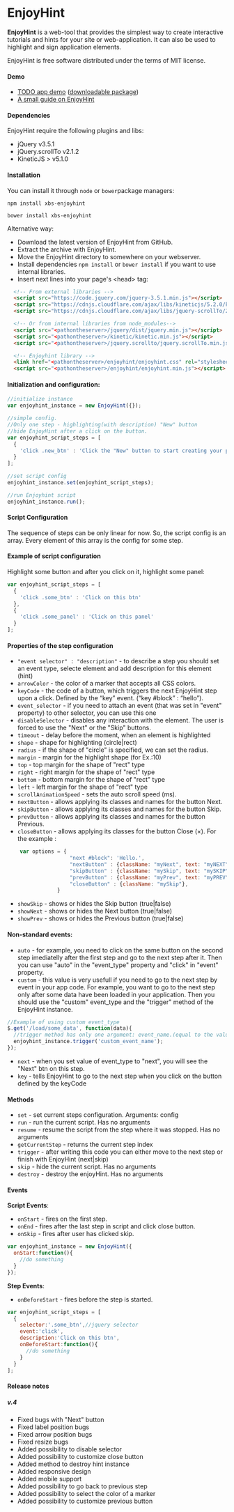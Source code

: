 EnjoyHint
=========
**EnjoyHint** is a web-tool that provides the simplest way to create interactive tutorials and hints for your site or web-application. It can also be used to highlight and sign application elements.  

EnjoyHint is free software distributed under the terms of MIT license.
  
#### Demo
* [TODO app demo](http://xbsoftware.github.io/enjoyhint/) ([downloadable package](http://xbsoftware.github.io/enjoyhint/enjoyhint_todo_demo.zip))
* [A small guide on EnjoyHint](http://xbsoftware.github.io/enjoyhint/example1.html)

#### Dependencies
EnjoyHint require the following plugins and libs:

* jQuery v3.5.1
* jQuery.scrollTo v2.1.2
* KineticJS > v5.1.0

#### Installation
You can install it through `node` or `bower`package managers:
```
npm install xbs-enjoyhint
```
```
bower install xbs-enjoyhint
```
Alternative way:
- Download the latest version of EnjoyHint from GitHub.
- Extract the archive with EnjoyHint.
- Move the EnjoyHint directory to somewhere on your webserver.
- Install dependencies `npm install` or `bower install` if you want to use internal libraries.
- Insert next lines into your page's \<head\> tag:
```html
  <!-- From external libraries -->
  <script src="https://code.jquery.com/jquery-3.5.1.min.js"></script>
  <script src="https://cdnjs.cloudflare.com/ajax/libs/kineticjs/5.2.0/kinetic.js"></script>
  <script src="https://cdnjs.cloudflare.com/ajax/libs/jquery-scrollTo/2.1.2/jquery.scrollTo.min.js"></script>

  <!-- Or from internal libraries from node_modules-->
  <script src="<pathontheserver>/jquery/dist/jquery.min.js"></script>
  <script src="<pathontheserver>/kinetic/kinetic.min.js"></script>
  <script src="<pathontheserver>/jquery.scrollto/jquery.scrollTo.min.js"></script>

  <!-- Enjoyhint library -->
  <link href="<pathontheserver>/enjoyhint/enjoyhint.css" rel="stylesheet">
  <script src="<pathontheserver>/enjoyhint/enjoyhint.min.js"></script>
```

#### Initialization and configuration:
```javascript
//initialize instance
var enjoyhint_instance = new EnjoyHint({});

//simple config. 
//Only one step - highlighting(with description) "New" button 
//hide EnjoyHint after a click on the button.
var enjoyhint_script_steps = [
  {
    'click .new_btn' : 'Click the "New" button to start creating your project'
  }  
];

//set script config
enjoyhint_instance.set(enjoyhint_script_steps);

//run Enjoyhint script
enjoyhint_instance.run();
```

#### Script Configuration
The sequence of steps can be only linear for now. So, the script config is an array. Every element of this array is the config for some step.

#### Example of script configuration 
Highlight some button and after you click on it, highlight some panel:
```javascript
var enjoyhint_script_steps = [
  {
    'click .some_btn' : 'Click on this btn'
  },  
  {
    'click .some_panel' : 'Click on this panel'
  }  
];
```

#### Properties of the step configuration
* `"event selector" : "description"` - to describe a step you should set an event type, selecte element and add description for this element (hint)
* `arrowColor` - the color of a marker that accepts all CSS colors.
* `keyCode` - the code of a button, which triggers the next EnjoyHint step upon a click. Defined by the “key” event. (“key #block” : “hello”).
* `event_selector` - if you need to attach an event (that was set in "event" property) to other selector, you can use this one  
* `disableSelector` - disables any interaction with the element. The user is forced to use the "Next" or the "Skip" buttons.   
* `timeout` - delay before the moment, when an element is highlighted   
* `shape` - shape for highlighting (circle|rect)
* `radius` -  if the shape of "circle" is specified, we can set the radius.
* `margin` - margin for the highlight shape (for Ex.:10)  
* `top` - top margin for the shape of "rect" type  
* `right` - right margin for the shape of "rect" type  
* `bottom` - bottom margin for the shape of "rect" type  
* `left` - left margin for the shape of "rect" type
* `scrollAnimationSpeed` - sets the auto scroll speed (ms).
* `nextButton` - allows applying its classes and names for the button Nеxt.
* `skipButton` - allows applying its classes and names for the button Skip.
* `prevButton` - allows applying its classes and names for the button Previous. 
* `closeButton` - allows applying its classes for the button Close (×). For the example :
```javascript
	var options = {
                    "next #block": 'Hello.',
                    "nextButton" : {className: "myNext", text: "myNEXT"},
                    "skipButton" : {className: "mySkip", text: "mySKIP"},
                    "prevButton" : {className: "myPrev", text: "myPREV"},
                    "closeButton" : {className: "mySkip"},
                }
  ```
* `showSkip` - shows or hides the Skip button (true|false)
* `showNext` - shows or hides the Next button (true|false)
* `showPrev` - shows or hides the Previous button (true|false)




#### Non-standard events:
* `auto` - for example, you need to click on the same button on the second step imediatelly after the first step and go to the next step after it. Then you can use "auto" in the "event_type" property and "click" in "event" property.
* `custom` - this value is very usefull if you need to go to the next step by event in your app code. For example, you want to go to the next step only after some data have been loaded in your application. Then you should use the "custom" event_type and the "trigger" method of the EnjoyHint instance.  
```javascript
//Example of using custom event_type
$.get('/load/some_data', function(data){
  //trigger method has only one argument: event_name.(equal to the value of event property in step config)
  enjoyhint_instance.trigger('custom_event_name');
});
```  
* `next` - when you set value of event_type to "next", you will see the "Next" btn on this step.
* `key` - tells EnjoyHint to go to the next step when you click on the button defined by the keyCode


#### Methods
* `set` - set current steps configuration. Arguments: config  
* `run` - run the current script. Has no arguments  
* `resume` - resume the script from the step where it was stopped. Has no arguments  
* `getCurrentStep` - returns the current step index
* `trigger` -  after writing this code you can either move to the next step or finish with EnjoyHint (next|skip)
* `skip` - hide the current script. Has no arguments 
* `destroy` - destroy the enjoyHint. Has no arguments 

#### Events
**Script Events**:
* `onStart` - fires on the first step.
* `onEnd` - fires after the last step in script and click close button.
* `onSkip` - fires after user has clicked skip.
```javascript
var enjoyhint_instance = new EnjoyHint({
  onStart:function(){
    //do something
  }
});
```
**Step Events**:  
* `onBeforeStart` - fires before the step is started.
```javascript
var enjoyhint_script_steps = [
  {
    selector:'.some_btn',//jquery selector
    event:'click',
    description:'Click on this btn',
    onBeforeStart:function(){
      //do something
    }
  }
];
```

#### Release notes

##### v.4

* Fixed bugs with "Next" button
* Fixed label position bugs
* Fixed arrow position bugs
* Fixed resize bugs
* Added possibility to disable selector
* Added possibility to customize close button
* Added method to destroy hint instance
* Added responsive design
* Added mobile support
* Added possibility to go back to previous step
* Added possibility to select the color of a marker
* Added possibility to customize previous button




